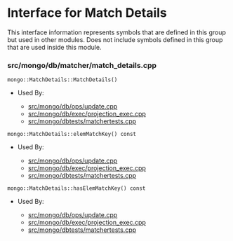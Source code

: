 
# Interface for Match Details
This interface information represents symbols that are defined in this group but used in other modules.  Does not include symbols defined in this group that are used inside this module.

### src/mongo/db/matcher/match\_details.cpp

<div></div>

    mongo::MatchDetails::MatchDetails()

- Used By:

    - [src/mongo/db/ops/update.cpp](../../../../core\_query\_system/update\_system)
    - [src/mongo/db/exec/projection\_exec.cpp](../../../../core\_query\_system/query\_execution)
    - [src/mongo/dbtests/matchertests.cpp](../../../../tests/unit\_tests)

<div></div>

    mongo::MatchDetails::elemMatchKey() const

- Used By:

    - [src/mongo/db/ops/update.cpp](../../../../core\_query\_system/update\_system)
    - [src/mongo/db/exec/projection\_exec.cpp](../../../../core\_query\_system/query\_execution)
    - [src/mongo/dbtests/matchertests.cpp](../../../../tests/unit\_tests)

<div></div>

    mongo::MatchDetails::hasElemMatchKey() const

- Used By:

    - [src/mongo/db/ops/update.cpp](../../../../core\_query\_system/update\_system)
    - [src/mongo/db/exec/projection\_exec.cpp](../../../../core\_query\_system/query\_execution)
    - [src/mongo/dbtests/matchertests.cpp](../../../../tests/unit\_tests)
